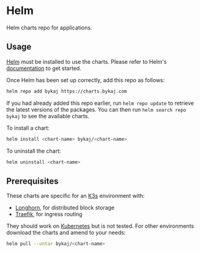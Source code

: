# Helm
Helm charts repo for applications.


## Usage
[Helm](https://helm.sh) must be installed to use the charts.  Please refer to Helm's [documentation](https://helm.sh/docs) to get started.

Once Helm has been set up correctly, add this repo as follows:
```bash
helm repo add bykaj https://charts.bykaj.com
```

If you had already added this repo earlier, run `helm repo update` to retrieve the latest versions of the packages.  You can then run `helm search repo bykaj` to see the available charts.

To install a chart:
```bash
helm install <chart-name> bykaj/<chart-name>
```

To uninstall the chart:
```bash
helm uninstall <chart-name>
```

## Prerequisites
These charts are specific for an [K3s](https://k3s.io) environment with:
- [Longhorn](https://longhorn.io), for distributed block storage
- [Traefik](https://traefik.io), for ingress routing

They should work on [Kubernetes](https://kubernetes.io) but is not tested. For other environments download the charts and amend to your needs:
```bash
helm pull --untar bykaj/<chart-name>
```
